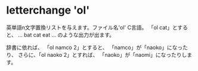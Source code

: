 # letterchange 'ol'

英単語n文字置換リストを与えます。ファイル名'ol'
C言語。
「ol cat」とすると、
...
bat
cat
eat
...
のような出力が出ます。

辞書に依れば、
「ol namco 2」とすると、
「namco」が「naoko」になったり、
さらに、「ol naoko 2」とすれば、
「naoko」が「naomi」になったりします。
